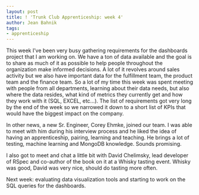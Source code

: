 ```yaml
---
layout: post
title: ! 'Trunk Club Apprenticeship: week 4'
author: Jean Bahnik
tags:
- apprenticeship
---
```

This week I’ve been very busy gathering requirements for the dashboards project that I am working on. We have a ton of data available and the goal is to share as much of it as possible to help people throughout the organization make informed decisions. A lot of it revolves around sales activity but we also have important data for the fulfillment team, the product team and the finance team. So a lot of my time this week was spent meeting with people from all departments, learning about their data needs, but also where the data resides, what kind of metrics they currently get and how they work with it (SQL, EXCEL, etc…). The list of requirements got very long by the end of the week so we narrowed it down to a short list of KPIs that would have the biggest impact on the company.

<!-- more -->

In other news, a new Sr. Engineer, Corey Ehmke, joined our team. I was able to meet with him during his interview process and he liked the idea of having an apprenticeship, pairing, learning and teaching. He brings a lot of testing, machine learning and MongoDB knowledge. Sounds promising.

I also got to meet and chat a little bit with David Chelimsky, lead developer of RSpec and co-author of the book on it at a Whisky tasting event. Whisky was good, David was very nice, should do tasting more often.

Next week: evaluating data visualization tools and starting to work on the SQL queries for the dashboards.
